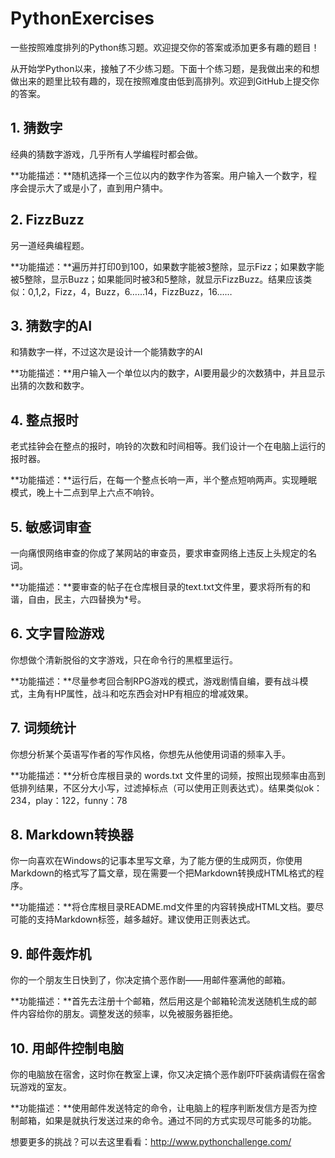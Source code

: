 # PythonExercises

一些按照难度排列的Python练习题。欢迎提交你的答案或添加更多有趣的题目！

从开始学Python以来，接触了不少练习题。下面十个练习题，是我做出来的和想做出来的题里比较有趣的，现在按照难度由低到高排列。欢迎到GitHub上提交你的答案。

 

## 1. 猜数字

经典的猜数字游戏，几乎所有人学编程时都会做。

**功能描述：**随机选择一个三位以内的数字作为答案。用户输入一个数字，程序会提示大了或是小了，直到用户猜中。

 

## 2. FizzBuzz

另一道经典编程题。

**功能描述：**遍历并打印0到100，如果数字能被3整除，显示Fizz；如果数字能被5整除，显示Buzz；如果能同时被3和5整除，就显示FizzBuzz。结果应该类似：0,1,2，Fizz，4，Buzz，6……14，FizzBuzz，16……

 

## 3. 猜数字的AI

和猜数字一样，不过这次是设计一个能猜数字的AI

**功能描述：**用户输入一个单位以内的数字，AI要用最少的次数猜中，并且显示出猜的次数和数字。

 

## 4. 整点报时

老式挂钟会在整点的报时，响铃的次数和时间相等。我们设计一个在电脑上运行的报时器。

**功能描述：**运行后，在每一个整点长响一声，半个整点短响两声。实现睡眠模式，晚上十二点到早上六点不响铃。

 

## 5. 敏感词审查

一向痛恨网络审查的你成了某网站的审查员，要求审查网络上违反上头规定的名词。

**功能描述：**要审查的帖子在仓库根目录的text.txt文件里，要求将所有的和谐，自由，民主，六四替换为*号。

 

## 6. 文字冒险游戏

你想做个清新脱俗的文字游戏，只在命令行的黑框里运行。

**功能描述：**尽量参考回合制RPG游戏的模式，游戏剧情自编，要有战斗模式，主角有HP属性，战斗和吃东西会对HP有相应的增减效果。

 

## 7. 词频统计

你想分析某个英语写作者的写作风格，你想先从他使用词语的频率入手。

**功能描述：**分析仓库根目录的 words.txt 文件里的词频，按照出现频率由高到低排列结果，不区分大小写，过滤掉标点（可以使用正则表达式）。结果类似ok：234，play：122，funny：78

 

## 8. Markdown转换器

你一向喜欢在Windows的记事本里写文章，为了能方便的生成网页，你使用Markdown的格式写了篇文章，现在需要一个把Markdown转换成HTML格式的程序。

**功能描述：**将仓库根目录README.md文件里的内容转换成HTML文档。要尽可能的支持Markdown标签，越多越好。建议使用正则表达式。

 

## 9. 邮件轰炸机

你的一个朋友生日快到了，你决定搞个恶作剧——用邮件塞满他的邮箱。

**功能描述：**首先去注册十个邮箱，然后用这是个邮箱轮流发送随机生成的邮件内容给你的朋友。调整发送的频率，以免被服务器拒绝。

 

## 10. 用邮件控制电脑

你的电脑放在宿舍，这时你在教室上课，你又决定搞个恶作剧吓吓装病请假在宿舍玩游戏的室友。

**功能描述：**使用邮件发送特定的命令，让电脑上的程序判断发信方是否为控制邮箱，如果是就执行发送过来的命令。通过不同的方式实现尽可能多的功能。

 

想要更多的挑战？可以去这里看看：http://www.pythonchallenge.com/
